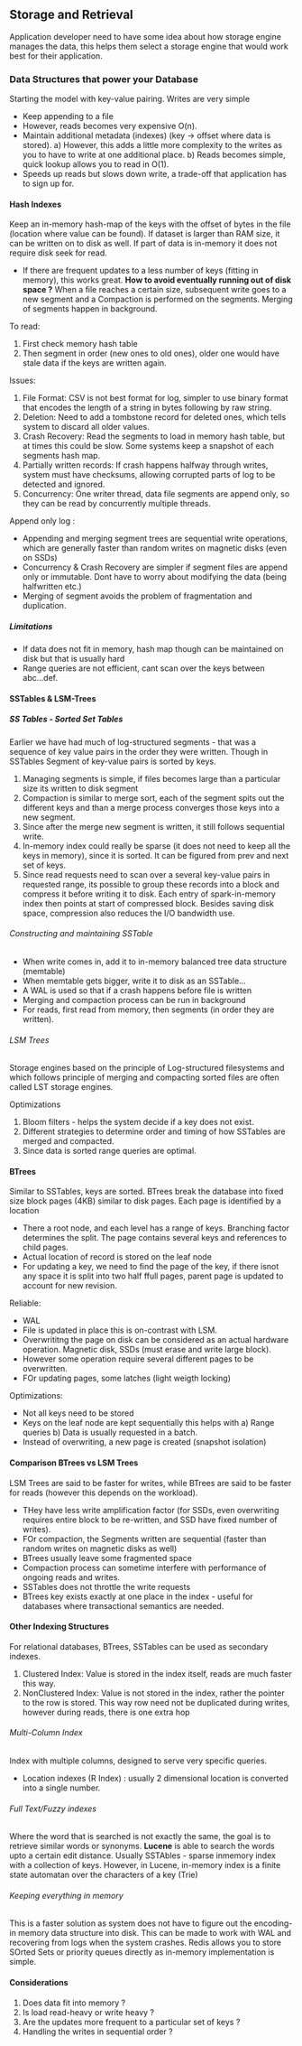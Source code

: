 ## Storage and Retrieval
Application developer need to have some idea about how storage engine manages the data, this helps them select a storage engine that would work best for their application.

### Data Structures that power your Database
Starting the model with key-value pairing. Writes are very simple
- Keep appending to a file
- However, reads becomes very expensive O(n).
- Maintain additional metadata (indexes) (key -> offset where data is stored).
a) However, this adds a little more complexity to the writes as you to have to write at one additional place.
b) Reads becomes simple, quick lookup allows you to read in O(1).
- Speeds up reads but slows down write, a trade-off that application has to sign up for.

#### Hash Indexes
Keep an in-memory hash-map of the keys with the offset of bytes in the file (location where value can be found).
If dataset is larger than RAM size, it can be written on to disk as well. If part of data is in-memory it does not require disk seek for read.

- If there are frequent updates to a less number of keys (fitting in memory), this works great.
**How to avoid eventually running out of disk space ?**
When a file reaches a certain size, subsequent write goes to a new segment and a Compaction is performed on the segments. Merging of segments happen in 
background.

To read: 
1. First check memory hash table
2. Then segment in order (new ones to old ones), older one would have stale data if the keys are written again.

Issues:
1. File Format: CSV is not best format for log, simpler to use binary format that encodes the length of a string in bytes following by raw string.
2. Deletion: Need to add a tombstone record for deleted ones, which tells system to discard all older values.
3. Crash Recovery: Read the segments to load in memory hash table, but at times this could be slow. Some systems keep a snapshot of each segments hash map.
4. Partially written records: If crash happens halfway through writes, system must have checksums, allowing corrupted parts of log to be detected and ignored.
5. Concurrency: One writer thread, data file segments are append only, so they can be read by concurrently multiple threads.

Append only log :
- Appending and merging segment trees are sequential write operations, which are generally faster than random writes on magnetic disks (even on SSDs)
- Concurrency & Crash Recovery are simpler if segment files are append only or immutable. Dont have to worry about modifying the data (being halfwritten etc.)
- Merging of segment avoids the problem of fragmentation and duplication.

##### Limitations
- If data does not fit in memory, hash map though can be maintained on disk but that is usually hard
- Range queries are not efficient, cant scan over the keys between abc...def.

#### SSTables & LSM-Trees
##### SS Tables - Sorted Set Tables
Earlier we have had much of log-structured segments - that was a sequence of key value pairs in the order they were written. Though in SSTables
Segment of key-value pairs is sorted by keys. 

1.  Managing segments is simple, if files becomes large than a particular size its written to disk segment
2.  Compaction is similar to merge sort, each of the segment spits out the different keys and than a merge process converges those keys into a new segment.
3.  Since after the merge new segment is written, it still follows sequential write.
4.  In-memory index could really be sparse (it does not need to keep all the keys in memory), since it is sorted. It can be figured from prev and next set 
of keys.
5. Since read requests need to scan over a several key-value pairs in requested range, its possible to group these records into a block and compress it
before writing it to disk. Each entry of spark-in-memory index then points at start of compressed block. Besides saving disk space, compression also reduces the I/O bandwidth use.

###### Constructing and maintaining SSTable
- When write comes in, add it to in-memory balanced tree data structure (memtable)
- When memtable gets bigger, write it to disk as an SSTable...
- A WAL is used so that if a crash happens before file is written
- Merging and compaction process can be run in background
- For reads, first read from memory, then segments (in order they are written).

###### LSM Trees
Storage engines based on the principle of Log-structured filesystems and which follows principle of merging and compacting sorted files are often called 
LST storage engines.

Optimizations
1. Bloom filters - helps the system decide if a key does not exist.
2. Different strategies to determine order and timing of how SSTables are merged and compacted.
3. Since data is sorted range queries are optimal.

#### BTrees
Similar to SSTables, keys are sorted. BTrees break the database into fixed size block pages (4KB) similar to disk pages. Each page is identified by a location

- There a root node, and each level has a range of keys. Branching factor determines the split. The page contains several keys and references to child pages.
- Actual location of record is stored on the leaf node
- For updating a key, we need to find the page of the key, if there isnot any space it is split into two half ffull pages, parent page is updated to account for new revision.

Reliable:
- WAL 
- File is updated in place this is on-contrast with LSM.
- Overwrititng the page on disk can be considered as an actual hardware operation. Magnetic disk, SSDs (must erase and write large block).
- However some operation require several different pages to be overwritten.
- FOr updating pages, some latches (light weigth locking) 

Optimizations:
- Not all keys need to be stored
- Keys on the leaf node are kept sequentially this helps with a) Range queries b) Data is usually requested in a batch.
- Instead of overwriting, a new page is created (snapshot isolation)

#### Comparison BTrees vs LSM Trees
LSM Trees are said to be faster for writes, while BTrees are said to be faster for reads (however this depends on the workload).

- THey have less write amplification factor (for SSDs, even overwriting requires entire block to be re-written, and SSD have fixed number of writes).
- FOr compaction, the Segments written are sequential (faster than random writes on magnetic disks as well)
- BTrees usually leave some fragmented space
- Compaction process can sometime interfere with performance of ongoing reads and writes. 
- SSTables does not throttle the write requests
- BTrees key exists exactly at one place in the index - useful for databases where transactional semantics are needed.

#### Other Indexing Structures
For relational databases, BTrees, SSTables can be used as secondary indexes. 
1. Clustered Index: Value is stored in the index itself, reads are much faster this way.
2. NonClustered Index: Value is not stored in the index, rather the pointer to the row is stored. This way row need not be duplicated during writes, 
however during reads, there is one extra hop

###### Multi-Column Index
Index with multiple columns, designed to serve very specific queries.
- Location indexes (R Index) : usually 2 dimensional location is converted into a single number.

###### Full Text/Fuzzy indexes
Where the word that is searched is not exactly the same, the goal is to retrieve similar words or synonyms. **Lucene** is able to search the words upto
a certain edit distance. Usually SSTAbles - sparse inmemory index with a collection of keys. However, in Lucene, in-memory index is a finite state automatan over the characters of a key (Trie)

###### Keeping everything in memory
This is a faster solution as system does not have to figure out the encoding-in memory data structure into disk. This can be made to work with WAL and 
recovering from logs when the system crashes.
Redis allows you to store SOrted Sets or priority queues directly as in-memory implementation is simple.
 
#### Considerations
1) Does data fit into memory ? 
2) Is load read-heavy or write heavy ?
3) Are the updates more frequent to a particular set of keys ?
4) Handling the writes in sequential order ?



